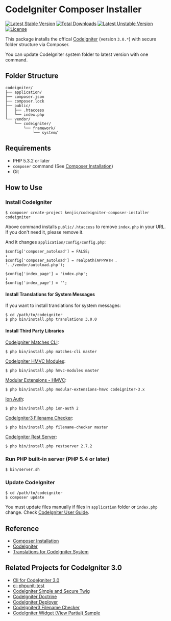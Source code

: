 # CodeIgniter Composer Installer

[![Latest Stable Version](https://poser.pugx.org/kenjis/codeigniter-composer-installer/v/stable)](https://packagist.org/packages/kenjis/codeigniter-composer-installer) [![Total Downloads](https://poser.pugx.org/kenjis/codeigniter-composer-installer/downloads)](https://packagist.org/packages/kenjis/codeigniter-composer-installer) [![Latest Unstable Version](https://poser.pugx.org/kenjis/codeigniter-composer-installer/v/unstable)](https://packagist.org/packages/kenjis/codeigniter-composer-installer) [![License](https://poser.pugx.org/kenjis/codeigniter-composer-installer/license)](https://packagist.org/packages/kenjis/codeigniter-composer-installer)

This package installs the offical [CodeIgniter](https://github.com/bcit-ci/CodeIgniter) (version `3.0.*`) with secure folder structure via Composer.

You can update CodeIgniter system folder to latest version with one command.

## Folder Structure

```
codeigniter/
├── application/
├── composer.json
├── composer.lock
├── public/
│   ├── .htaccess
│   └── index.php
└── vendor/
    └── codeigniter/
        └── framework/
            └── system/
```

## Requirements

* PHP 5.3.2 or later
* `composer` command (See [Composer Installation](https://getcomposer.org/doc/00-intro.md#installation-linux-unix-osx))
* Git

## How to Use

### Install CodeIgniter

```
$ composer create-project kenjis/codeigniter-composer-installer codeigniter
```

Above command installs `public/.htaccess` to remove `index.php` in your URL. If you don't need it, please remove it.

And it changes `application/config/config.php`:

~~~
$config['composer_autoload'] = FALSE;
↓
$config['composer_autoload'] = realpath(APPPATH . '../vendor/autoload.php');
~~~

~~~
$config['index_page'] = 'index.php';
↓
$config['index_page'] = '';
~~~

#### Install Translations for System Messages

If you want to install translations for system messages:

```
$ cd /path/to/codeigniter
$ php bin/install.php translations 3.0.0
```

#### Install Third Party Libraries

[Codeigniter Matches CLI](https://github.com/avenirer/codeigniter-matches-cli):

```
$ php bin/install.php matches-cli master
```

[CodeIgniter HMVC Modules](https://github.com/jenssegers/codeigniter-hmvc-modules):

```
$ php bin/install.php hmvc-modules master
```

[Modular Extensions - HMVC](https://bitbucket.org/wiredesignz/codeigniter-modular-extensions-hmvc):

```
$ php bin/install.php modular-extensions-hmvc codeigniter-3.x
```

[Ion Auth](https://github.com/benedmunds/CodeIgniter-Ion-Auth):

```
$ php bin/install.php ion-auth 2
```

[CodeIgniter3 Filename Checker](https://github.com/kenjis/codeigniter3-filename-checker):

```
$ php bin/install.php filename-checker master
```

[CodeIgniter Rest Server](https://github.com/chriskacerguis/codeigniter-restserver):

```
$ php bin/install.php restserver 2.7.2
```

### Run PHP built-in server (PHP 5.4 or later)

```
$ bin/server.sh
```

### Update CodeIgniter

```
$ cd /path/to/codeigniter
$ composer update
```

You must update files manually if files in `application` folder or `index.php` change. Check [CodeIgniter User Guide](http://www.codeigniter.com/user_guide/installation/upgrading.html).

## Reference

* [Composer Installation](https://getcomposer.org/doc/00-intro.md#installation-linux-unix-osx)
* [CodeIgniter](https://github.com/bcit-ci/CodeIgniter)
* [Translations for CodeIgniter System](https://github.com/bcit-ci/codeigniter3-translations)

## Related Projects for CodeIgniter 3.0

* [Cli for CodeIgniter 3.0](https://github.com/kenjis/codeigniter-cli)
* [ci-phpunit-test](https://github.com/kenjis/ci-phpunit-test)
* [CodeIgniter Simple and Secure Twig](https://github.com/kenjis/codeigniter-ss-twig)
* [CodeIgniter Doctrine](https://github.com/kenjis/codeigniter-doctrine)
* [CodeIgniter Deployer](https://github.com/kenjis/codeigniter-deployer)
* [CodeIgniter3 Filename Checker](https://github.com/kenjis/codeigniter3-filename-checker)
* [CodeIgniter Widget (View Partial) Sample](https://github.com/kenjis/codeigniter-widgets)
